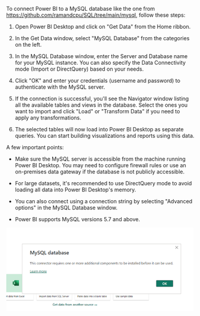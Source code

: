 



To connect Power BI to a MySQL database like the one from https://github.com/ramandcpu/SQL/tree/main/mysql, follow these steps:

1. Open Power BI Desktop and click on "Get Data" from the Home ribbon.

2. In the Get Data window, select "MySQL Database" from the categories on the left.

3. In the MySQL Database window, enter the Server and Database name for your MySQL instance. You can also specify the Data Connectivity mode (Import or DirectQuery) based on your needs.

4. Click "OK" and enter your credentials (username and password) to authenticate with the MySQL server.

5. If the connection is successful, you'll see the Navigator window listing all the available tables and views in the database. Select the ones you want to import and click "Load" or "Transform Data" if you need to apply any transformations.

6. The selected tables will now load into Power BI Desktop as separate queries. You can start building visualizations and reports using this data.

A few important points:

- Make sure the MySQL server is accessible from the machine running Power BI Desktop. You may need to configure firewall rules or use an on-premises data gateway if the database is not publicly accessible.

- For large datasets, it's recommended to use DirectQuery mode to avoid loading all data into Power BI Desktop's memory.

- You can also connect using a connection string by selecting "Advanced options" in the MySQL Database window.

- Power BI supports MySQL versions 5.7 and above.



<img src="/part-1/pics/pic-1.png" width="500" />










